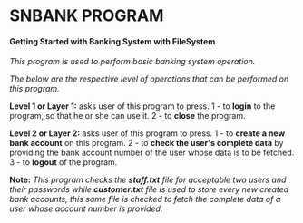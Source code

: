 # SNBANK PROGRAM

#### Getting Started with Banking System with FileSystem

*This program is used to perform basic banking system operation.*

*The below are the respective level of operations that can be performed on this program.*

**Level 1 or Layer 1:** asks user of this program to press.
1 - to **login** to the program, so that he or she can use it.
2 - to **close** the program.


**Level 2 or Layer 2:** asks user of this program to press.
1 - to **create a new bank account** on this program.
2 - to **check the user's complete data** by providing the bank account number of the user whose data is to be fetched.
3 - to **logout** of the program.


**Note:** *This program checks the **staff.txt** file for acceptable two users and their passwords while **customer.txt** file is used to store every new created bank accounts, this same file is checked to fetch the complete data of a user whose account number is provided.*



